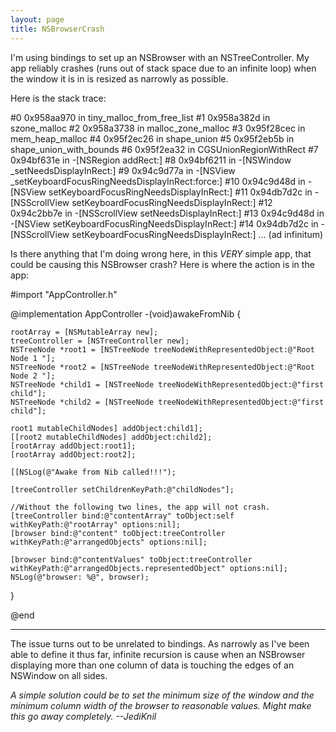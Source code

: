 ```yaml
---
layout: page
title: NSBrowserCrash
---
```


I'm using bindings to set up an NSBrowser with an NSTreeController.  My app reliably crashes (runs out of stack space due to an infinite loop) when the window it is in is resized as narrowly as possible.  

Here is the stack trace:
    

#0	0x958aa970 in tiny_malloc_from_free_list
#1	0x958a382d in szone_malloc
#2	0x958a3738 in malloc_zone_malloc
#3	0x95f28cec in mem_heap_malloc
#4	0x95f2ec26 in shape_union
#5	0x95f2eb5b in shape_union_with_bounds
#6	0x95f2ea32 in CGSUnionRegionWithRect
#7	0x94bf631e in -[NSRegion addRect:]
#8	0x94bf6211 in -[NSWindow _setNeedsDisplayInRect:]
#9	0x94c9d77a in -[NSView _setKeyboardFocusRingNeedsDisplayInRect:force:]
#10	0x94c9d48d in -[NSView setKeyboardFocusRingNeedsDisplayInRect:]
#11	0x94db7d2c in -[NSScrollView setKeyboardFocusRingNeedsDisplayInRect:]
#12	0x94c2bb7e in -[NSScrollView setNeedsDisplayInRect:]
#13	0x94c9d48d in -[NSView setKeyboardFocusRingNeedsDisplayInRect:]
#14	0x94db7d2c in -[NSScrollView setKeyboardFocusRingNeedsDisplayInRect:]
... (ad infinitum)

Is there anything that I'm doing wrong here, in this *VERY* simple app, that could be causing this NSBrowser crash?  Here is where the action is in the app:

    

#import "AppController.h"

@implementation AppController
-(void)awakeFromNib
{

    rootArray = [NSMutableArray new];
    treeController = [NSTreeController new];
    NSTreeNode *root1 = [NSTreeNode treeNodeWithRepresentedObject:@"Root Node 1 "];
    NSTreeNode *root2 = [NSTreeNode treeNodeWithRepresentedObject:@"Root Node 2 "];
    NSTreeNode *child1 = [NSTreeNode treeNodeWithRepresentedObject:@"first child"];
    NSTreeNode *child2 = [NSTreeNode treeNodeWithRepresentedObject:@"first child"];

    root1 mutableChildNodes] addObject:child1];
    [[root2 mutableChildNodes] addObject:child2];
    [rootArray addObject:root1];
    [rootArray addObject:root2];

    [[NSLog(@"Awake from Nib called!!!");

    [treeController setChildrenKeyPath:@"childNodes"];

    //Without the following two lines, the app will not crash.
    [treeController bind:@"contentArray" toObject:self withKeyPath:@"rootArray" options:nil];
    [browser bind:@"content" toObject:treeController withKeyPath:@"arrangedObjects" options:nil];
    
    [browser bind:@"contentValues" toObject:treeController withKeyPath:@"arrangedObjects.representedObject" options:nil];
    NSLog(@"browser: %@", browser);

}

@end

----
The issue turns out to be unrelated to bindings.  As narrowly as I've been able to define it thus far, infinite recursion is cause when an NSBrowser displaying more than one column of data is touching the edges of an NSWindow on all sides.

*A simple solution could be to set the minimum size of the window and the minimum column width of the browser to reasonable values. Might make this go away completely. --JediKnil*

